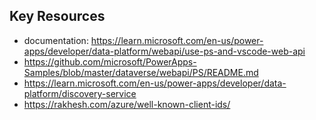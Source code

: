 ## Key Resources
- documentation: https://learn.microsoft.com/en-us/power-apps/developer/data-platform/webapi/use-ps-and-vscode-web-api
- https://github.com/microsoft/PowerApps-Samples/blob/master/dataverse/webapi/PS/README.md
- https://learn.microsoft.com/en-us/power-apps/developer/data-platform/discovery-service
- https://rakhesh.com/azure/well-known-client-ids/